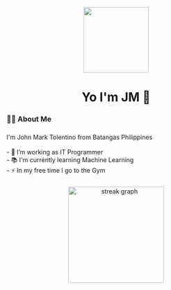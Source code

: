 <div align="center">
  <img height="150" src="https://user-images.githubusercontent.com/74038190/212748830-4c709398-a386-4761-84d7-9e10b98fbe6e.gif"  />
</div>

###


###


###

<h1 align="center">Yo I'm JM 👋</h1>

###

<h3 align="left">👩‍💻  About Me</h3>

###

<p align="left">I'm John Mark Tolentino from Batangas Philippines <br><br>- 🔭 I’m working as IT Programmer <br>- 📚 I'm currently learning Machine Learning <br>- ⚡ In my free time I go to the Gym</p>

###

<div align="center">
  <img src="https://streak-stats.demolab.com?user=ITJM23&locale=en&mode=daily&theme=dark&hide_border=false&border_radius=5&order=3" height="220" alt="streak graph"  />
</div>

###
